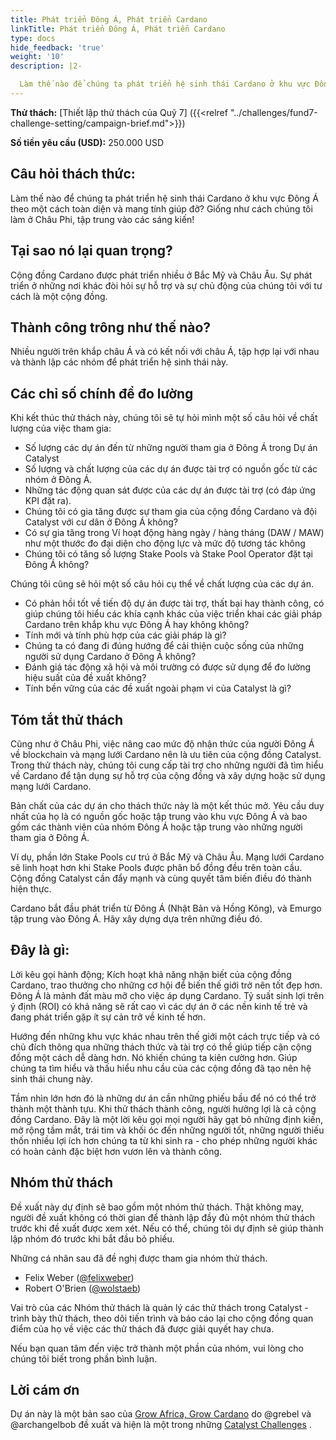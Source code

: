 ```yaml
---
title: Phát triển Đông Á, Phát triển Cardano
linkTitle: Phát triển Đông Á, Phát triển Cardano
type: docs
hide_feedback: 'true'
weight: '10'
description: |2-

  Làm thế nào để chúng ta phát triển hệ sinh thái Cardano ở khu vực Đông Á theo một cách toàn diện, đa dạng và theo hướng khuyến khích và hỗ trợ? Giống như cách chúng tôi làm ở Châu Phi, tập trung vào các sáng kiến và việc triển khai!
---
```


**Thử thách:** [Thiết lập thử thách của Quỹ 7] ({{<relref "../challenges/fund7-challenge-setting/campaign-brief.md">}})

[](https://cardano.ideascale.com/a/dtd/Grow-Southeast-Asia-Grow-Cardano/367250-48088)

**Số tiền yêu cầu (USD):** 250.000 USD

## Câu hỏi thách thức:

Làm thế nào để chúng ta phát triển hệ sinh thái Cardano ở khu vực Đông Á theo một cách toàn diện và mang tính giúp đỡ? Giống như cách chúng tôi làm ở Châu Phi, tập trung vào các sáng kiến!

## Tại sao nó lại quan trọng?

Cộng đồng Cardano được phát triển nhiều ở Bắc Mỹ và Châu Âu. Sự phát triển ở những nơi khác đòi hỏi sự hỗ trợ và sự chủ động của chúng tôi với tư cách là một cộng đồng.

## Thành công trông như thế nào?

Nhiều người trên khắp châu Á và có kết nối với châu Á, tập hợp lại với nhau và thành lập các nhóm để phát triển hệ sinh thái này.

## Các chỉ số chính để đo lường

Khi kết thúc thử thách này, chúng tôi sẽ tự hỏi mình một số câu hỏi về chất lượng của việc tham gia:

- Số lượng các dự án đến từ những người tham gia ở Đông Á trong Dự án Catalyst
- Số lượng và chất lượng của các dự án được tài trợ có nguồn gốc từ các nhóm ở Đông Á.
- Những tác động quan sát được của các dự án được tài trợ (có đáp ứng KPI đặt ra).
- Chúng tôi có gia tăng được sự tham gia của cộng đồng Cardano và đội Catalyst với cư dân ở Đông Á không?
- Có sự gia tăng trong Ví hoạt động hàng ngày / hàng tháng (DAW / MAW) như một thước đo đại diện cho động lực và mức độ tương tác không
- Chúng tôi có tăng số lượng Stake Pools và Stake Pool Operator đặt tại Đông Á không?

Chúng tôi cũng sẽ hỏi một số câu hỏi cụ thể về chất lượng của các dự án.

- Có phản hồi tốt về tiến độ dự án được tài trợ, thất bại hay thành công, có giúp chúng tôi hiểu các khía cạnh khác của việc triển khai các giải pháp Cardano trên khắp khu vực Đông Á hay không không?
- Tính mới và tính phù hợp của các giải pháp là gì?
- Chúng ta có đang đi đúng hướng để cải thiện cuộc sống của những người sử dụng Cardano ở Đông Á không?
- Đánh giá tác động xã hội và môi trường có được sử dụng để đo lường hiệu suất của đề xuất không?
- Tính bền vững của các đề xuất ngoài phạm vi của Catalyst là gì?

## Tóm tắt thử thách

Cũng như ở Châu Phi, việc nâng cao mức độ nhận thức của người Đông Á về blockchain và mạng lưới Cardano nên là ưu tiên của cộng đồng Catalyst. Trong thử thách này, chúng tôi cung cấp tài trợ cho những người đã tìm hiểu về Cardano để tận dụng sự hỗ trợ của cộng đồng và xây dựng hoặc sử dụng mạng lưới Cardano.

Bản chất của các dự án cho thách thức này là một kết thúc mở. Yêu cầu duy nhất của họ là có nguồn gốc hoặc tập trung vào khu vực Đông Á và bao gồm các thành viên của nhóm Đông Á hoặc tập trung vào những người tham gia ở Đông Á.

Ví dụ, phần lớn Stake Pools cư trú ở Bắc Mỹ và Châu Âu. Mạng lưới Cardano sẽ linh hoạt hơn khi Stake Pools được phân bổ đồng đều trên toàn cầu. Cộng đồng Catalyst cần đẩy mạnh và cùng quyết tâm biến điều đó thành hiện thực.

Cardano bắt đầu phát triển từ Đông Á (Nhật Bản và Hồng Kông), và Emurgo tập trung vào Đông Á. Hãy xây dựng dựa trên những điều đó.

## Đây là gì:

Lời kêu gọi hành động; Kích hoạt khả năng nhận biết của cộng đồng Cardano, trao thưởng cho những cơ hội để biến thế giới trở nên tốt đẹp hơn. Đông Á là mảnh đất màu mỡ cho việc áp dụng Cardano. Tỷ suất sinh lợi trên ý định (ROI) có khả năng sẽ rất cao vì các dự án ở các nền kinh tế trẻ và đang phát triển gặp ít sự cản trở về kinh tế hơn.

Hướng đến những khu vực khác nhau trên thế giới một cách trực tiếp và có chủ đích thông qua những thách thức và tài trợ có thể giúp tiếp cận cộng đồng một cách dễ dàng hơn. Nó khiến chúng ta kiên cường hơn. Giúp chúng ta tìm hiểu và thấu hiểu nhu cầu của các cộng đồng đã tạo nên hệ sinh thái chung này.

Tầm nhìn lớn hơn đó là những dư án cần những phiếu bầu để nó có thể trở thành một thành tựu. Khi thử thách thành công, người hưởng lợi là cả cộng đồng Cardano. Đây là một lời kêu gọi mọi người hãy gạt bỏ những định kiến, mở rộng tầm mắt, trái tim và khối óc đến những người tốt, những người thiếu thốn nhiều lợi ích hơn chúng ta từ khi sinh ra - cho phép những người khác có hoàn cảnh đặc biệt hơn vươn lên và thành công.

## Nhóm thử thách

Đề xuất này dự định sẽ bao gồm một nhóm thử thách. Thật không may, người đề xuất không có thời gian để thành lập đầy đủ một nhóm thử thách trước khi đề xuất được xem xét. Nếu có thể, chúng tôi dự định sẽ giúp thành lập nhóm đó trước khi bắt đầu bỏ phiếu.

Những cá nhân sau đã đề nghị được tham gia nhóm thử thách.

- Felix Weber ([@felixweber](https://cardano.ideascale.com/a/pmd/3077912-48088?))
- Robert O'Brien ([@wolstaeb](https://cardano.ideascale.com/a/pmd/3056857-48088?))

Vai trò của các Nhóm thử thách là quản lý các thử thách trong Catalyst - trình bày thử thách, theo dõi tiến trình và báo cáo lại cho cộng đồng quan điểm của họ về việc các thử thách đã được giải quyết hay chưa.

Nếu bạn quan tâm đến việc trở thành một phần của nhóm, vui lòng cho chúng tôi biết trong phần bình luận.

## Lời cám ơn

Dự án này là một bản sao của [Grow Africa, Grow Cardano](https://cardano.ideascale.com/a/dtd/Grow-Africa-Grow-Cardano/333079-48088) do @grebel và @archangelbob đề xuất và hiện là một trong những [Catalyst Challenges](https://cardano.ideascale.com/a/campaign-home/26108) .
